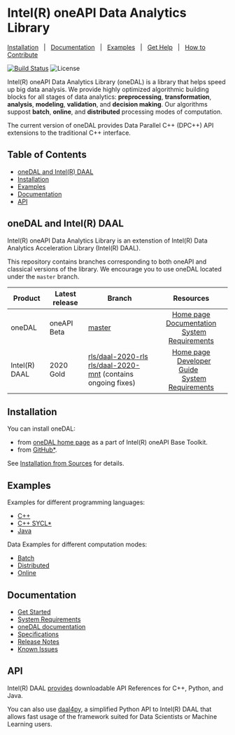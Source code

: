 <!--
******************************************************************************
* Copyright 2014-2020 Intel Corporation
*
* Licensed under the Apache License, Version 2.0 (the "License");
* you may not use this file except in compliance with the License.
* You may obtain a copy of the License at
*
*     http://www.apache.org/licenses/LICENSE-2.0
*
* Unless required by applicable law or agreed to in writing, software
* distributed under the License is distributed on an "AS IS" BASIS,
* WITHOUT WARRANTIES OR CONDITIONS OF ANY KIND, either express or implied.
* See the License for the specific language governing permissions and
* limitations under the License.
*******************************************************************************/-->

# Intel(R) oneAPI Data Analytics Library <!-- omit in toc -->

[Installation](#installation)&nbsp;&nbsp;&nbsp;|&nbsp;&nbsp;&nbsp;[Documentation](http://oneapi-src.github.io/oneDAL/)&nbsp;&nbsp;&nbsp;|&nbsp;&nbsp;&nbsp;[Examples](#examples)&nbsp;&nbsp;&nbsp;|&nbsp;&nbsp;&nbsp;[Get Help](https://software.intel.com/en-us/forums/intel-data-analytics-acceleration-library)&nbsp;&nbsp;&nbsp;|&nbsp;&nbsp;&nbsp;[How to Contribute](CONTRIBUTING.md)&nbsp;&nbsp;&nbsp;

[![Build Status](https://dev.azure.com/daal/DAAL/_apis/build/status/oneapi-src.oneDAL?branchName=master)](https://dev.azure.com/daal/DAAL/_build/latest?definitionId=5&branchName=master) ![License](https://img.shields.io/github/license/oneapi-src/oneDAL.svg)


Intel(R) oneAPI Data Analytics Library (oneDAL) is a library that helps speed up big data analysis. 
We provide highly optimized algorithmic building blocks for all stages of data analytics: **preprocessing**, **transformation**, **analysis**, **modeling**, **validation**, and **decision making**. Our algorithms suppost **batch**, **online**, and **distributed** processing modes of computation. 

The current version of oneDAL provides Data Parallel C++ (DPC++) API extensions to the traditional C++ interface.

## Table of Contents <!-- omit in toc -->

- [oneDAL and Intel(R) DAAL](#onedal-and-intelr-daal)
- [Installation](#installation)
- [Examples](#examples)
- [Documentation](#documentation)
- [API](#api)


## oneDAL and Intel(R) DAAL

Intel(R) oneAPI Data Analytics Library is an extenstion of Intel(R) Data Analytics Acceleration Library (Intel(R) DAAL). 

This repository contains branches corresponding to both oneAPI and classical versions of the library. We encourage you to use oneDAL located under the `master` branch.

|Product|Latest release|Branch|Resources|
|-------|--------------|------|:-------------:|
|oneDAL       |oneAPI Beta|[master](https://github.com/oneapi-src/oneDAL)|&nbsp;&nbsp;&nbsp;[Home page](https://software.intel.com/en-us/oneapi/onedal)&nbsp;&nbsp;&nbsp;</br>&nbsp;&nbsp;&nbsp;[Documentation](http://oneapi-src.github.io/oneDAL/)&nbsp;&nbsp;&nbsp;</br>&nbsp;&nbsp;&nbsp;[System Requirements](https://software.intel.com/en-us/articles/system-requirements-for-oneapi-data-analytics-library#)|
|Intel(R) DAAL|2020 Gold|[rls/daal-2020-rls](https://github.com/oneapi-src/oneDAL/tree/rls/daal-2020-rls)</br>[rls/daal-2020-mnt](https://github.com/oneapi-src/oneDAL/tree/rls/daal-2020-mnt) (contains ongoing fixes)|&nbsp;&nbsp;&nbsp;[Home page](https://software.intel.com/en-us/daal)&nbsp;&nbsp;&nbsp;</br>&nbsp;&nbsp;&nbsp;[Developer Guide](https://software.intel.com/en-us/daal-programming-guide)&nbsp;&nbsp;&nbsp;</br>&nbsp;&nbsp;&nbsp;[System Requirements](https://software.intel.com/en-us/articles/intel-data-analytics-acceleration-library-2020-system-requirements)|

## Installation

You can install oneDAL: 

- from [oneDAL home page](https://software.intel.com/en-us/oneapi/onedal) as a part of Intel(R) oneAPI Base Toolkit.
- from [GitHub\*](https://github.com/oneapi-src/oneDAL/releases).

See [Installation from Sources](INSTALL.md) for details.

## Examples

Examples for different programming languages:

- [C++](https://github.com/oneapi-src/oneDAL/tree/master/examples/cpp)
- [C++ SYCL*](https://github.com/oneapi-src/oneDAL/tree/master/examples/cpp_sycl)
- [Java](https://github.com/oneapi-src/oneDAL/tree/master/examples/java)

Data Examples for different computation modes:

- [Batch](https://github.com/oneapi-src/oneDAL/tree/master/examples/data/batch)
- [Distributed](https://github.com/oneapi-src/oneDAL/tree/master/examples/data/distributed)
- [Online](https://github.com/oneapi-src/oneDAL/tree/master/examples/data/online)

## Documentation

- [Get Started](http://oneapi-src.github.io/oneDAL/getstarted.html)
- [System Requirements](https://software.intel.com/en-us/articles/system-requirements-for-oneapi-data-analytics-library#)
- [oneDAL documentation](http://oneapi-src.github.io/oneDAL/)
- [Specifications](https://spec.oneapi.com/versions/latest/elements/oneDAL/source/index.html)
- [Release Notes](https://software.intel.com/en-us/articles/oneapi-dal-release-notes)
- [Known Issues](https://oneapi-src.github.io/oneDAL/notes/known_issues.html)

## API

Intel(R) DAAL [provides](https://software.intel.com/en-us/articles/daal-api-reference) downloadable API References for C++, Python, and Java.

You can also use [daal4py](https://github.com/IntelPython/daal4py), a simplified Python API to Intel(R) DAAL that allows fast usage of the framework suited for Data Scientists or Machine Learning users.
